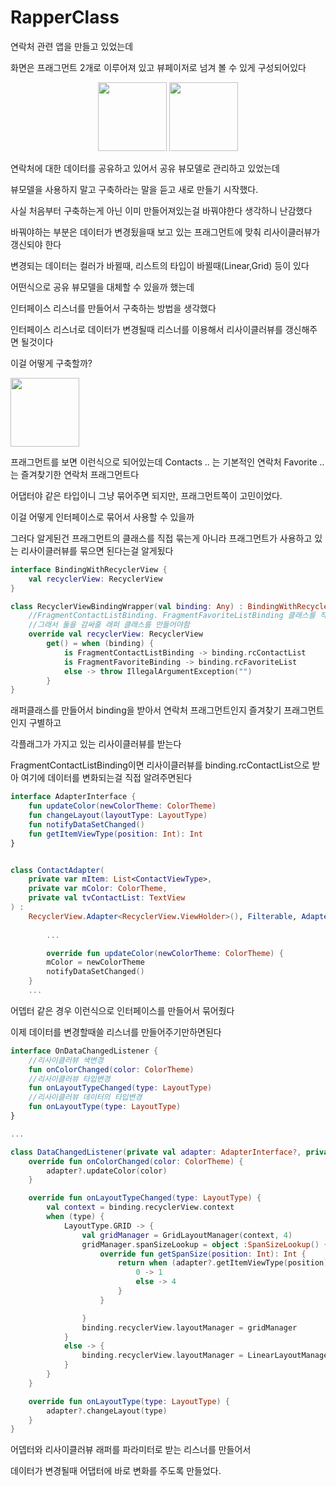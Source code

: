 RapperClass
=

연락처 관련 앱을 만들고 있었는데

화면은 프래그먼트 2개로 이루어져 있고 뷰페이저로 넘겨 볼 수 있게 구성되어있다

<p align = "center">
 <img alt="" src ="https://github.com/nbCampGroup-2-24-01-15/ColorContacts/assets/116724657/ba41a54c-6d8f-43eb-acc6-192c7d466e42" width="110" heigth="50" />
 <img alt="" src ="https://github.com/nbCampGroup-2-24-01-15/ColorContacts/assets/116724657/8be636a1-b831-402f-b128-bf64eb4094b3" width="110" heigth="50" />
 </p>

연락처에 대한 데이터를 공유하고 있어서 공유 뷰모델로 관리하고 있었는데

뷰모델을 사용하지 말고 구축하라는 말을 듣고 새로 만들기 시작했다.

사실 처음부터 구축하는게 아닌 이미 만들어져있는걸 바꿔야한다 생각하니 난감했다

바꿔야하는 부분은 데이터가 변경됬을때 보고 있는 프래그먼트에 맞춰 리사이클러뷰가 갱신되야 한다

변경되는 데이터는 컬러가 바뀔때, 리스트의 타입이 바뀔때(Linear,Grid) 등이 있다

어떤식으로 공유 뷰모델을 대체할 수 있을까 했는데 

인터페이스 리스너를 만들어서 구축하는 방법을 생각했다

인터페이스 리스너로 데이터가 변경될때 리스너를 이용해서 리사이클러뷰를 갱신해주면 될것이다

이걸 어떻게 구축할까?

<img alt="" src ="https://github.com/nbCampGroup-2-24-01-15/ColorContacts/assets/116724657/40bc420c-d7b2-4d79-94ef-3535b6dc217f" width="110" heigth="50" />

프래그먼트를 보면 이런식으로 되어있는데 Contacts .. 는 기본적인 연락처 Favorite .. 는 즐겨찾기한 연락처 프래그먼트다

어댑터야 같은 타입이니 그냥 묶어주면 되지만, 프래그먼트쪽이 고민이었다.

이걸 어떻게 인터페이스로 묶어서 사용할 수 있을까

그러다 알게된건 프래그먼트의 클래스를 직접 묶는게 아니라 프래그먼트가 사용하고 있는 리사이클러뷰를 묶으면 된다는걸 알게됬다

```kotlin
interface BindingWithRecyclerView {
    val recyclerView: RecyclerView
}

class RecyclerViewBindingWrapper(val binding: Any) : BindingWithRecyclerView {
    //FragmentContactListBinding. FragmentFavoriteListBinding 클래스를 직접 수정하여 인터페이스를 구현할 수는 없음
    //그래서 둘을 감싸줄 래퍼 클래스를 만들어야함
    override val recyclerView: RecyclerView
        get() = when (binding) {
            is FragmentContactListBinding -> binding.rcContactList
            is FragmentFavoriteBinding -> binding.rcFavoriteList
            else -> throw IllegalArgumentException("")
        }
}
```
래퍼클래스를 만들어서 binding을 받아서 연락처 프래그먼트인지 즐겨찾기 프래그먼트인지 구별하고

각플래그가 가지고 있는 리사이클러뷰를 받는다

FragmentContactListBinding이면 리사이클러뷰를 binding.rcContactList으로 받아 여기에 데이터를 변화되는걸 직접 알려주면된다

```kotlin
interface AdapterInterface {
    fun updateColor(newColorTheme: ColorTheme)
    fun changeLayout(layoutType: LayoutType)
    fun notifyDataSetChanged()
    fun getItemViewType(position: Int): Int
}


class ContactAdapter(
    private var mItem: List<ContactViewType>,
    private var mColor: ColorTheme,
    private val tvContactList: TextView
) :
    RecyclerView.Adapter<RecyclerView.ViewHolder>(), Filterable, AdapterInterface {
        
        ...

        override fun updateColor(newColorTheme: ColorTheme) {
        mColor = newColorTheme
        notifyDataSetChanged()
    }
    ...
```

어뎁터 같은 경우 이런식으로 인터페이스를 만들어서 묶어줬다

이제 데이터를 변경할때쓸 리스너를 만들어주기만하면된다

```kotlin
interface OnDataChangedListener {
    //리사이클러뷰 색변경
    fun onColorChanged(color: ColorTheme)
    //리사이클러뷰 타입변경
    fun onLayoutTypeChanged(type: LayoutType)
    //리사이클러뷰 데이터의 타입변경
    fun onLayoutType(type: LayoutType)
}

...

class DataChangedListener(private val adapter: AdapterInterface?, private val binding: RecyclerViewBindingWrapper) : OnDataChangedListener {
    override fun onColorChanged(color: ColorTheme) {
        adapter?.updateColor(color)
    }

    override fun onLayoutTypeChanged(type: LayoutType) {
        val context = binding.recyclerView.context
        when (type) {
            LayoutType.GRID -> {
                val gridManager = GridLayoutManager(context, 4)
                gridManager.spanSizeLookup = object :SpanSizeLookup() {
                    override fun getSpanSize(position: Int): Int {
                        return when (adapter?.getItemViewType(position)){
                            0 -> 1
                            else -> 4
                        }
                    }

                }
                binding.recyclerView.layoutManager = gridManager
            }
            else -> {
                binding.recyclerView.layoutManager = LinearLayoutManager(context)
            }
        }
    }

    override fun onLayoutType(type: LayoutType) {
        adapter?.changeLayout(type)
    }
}
```
어뎁터와 리사이클러뷰 래퍼를 파라미터로 받는 리스너를 만들어서

데이터가 변경될때 어댑터에 바로 변화를 주도록 만들었다.